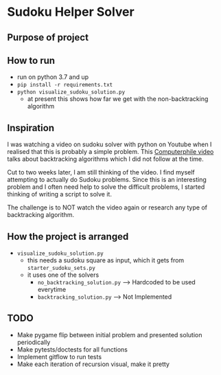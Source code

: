# Sudoku Helper Solver

## Purpose of project

## How to run

- run on python 3.7 and up
- `pip install -r requirements.txt`
- `python visualize_sudoku_solution.py`
  - at present this shows how far we get with the non-backtracking algorithm

## Inspiration

I was watching a video on sudoku solver with python on Youtube when I realised that this is probably a simple problem. This [Computerphile video](https://www.youtube.com/watch?v=G_UYXzGuqvM) talks about backtracking algorithms which I did not follow at the time.

Cut to two weeks later, I am still thinking of the video. I find myself attempting to actually do Sudoku problems. Since this is an interesting problem and I often need help to solve the difficult problems, I started thinking of writing a script to solve it.

The challenge is to NOT watch the video again or research any type of backtracking algorithm.

## How the project is arranged

- `visualize_sudoku_solution.py`
  - this needs a sudoku square as input, which it gets from `starter_sudoku_sets.py`
  - it uses one of the solvers
    - `no_backtracking_solution.py` --> Hardcoded to be used everytime
    - `backtracking_solution.py` --> Not Implemented

## TODO

- Make pygame flip between initial problem and presented solution periodically
- Make pytests/doctests for all functions
- Implement gitflow to run tests
- Make each iteration of recursion visual, make it pretty